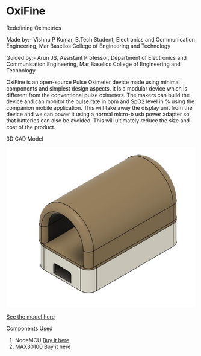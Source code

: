 # OxiFine
Redefining Oximetrics

Made by:-
Vishnu P Kumar,
B.Tech Student,
Electronics and Communication Engineering,
Mar Baselios College of Engineering and Technology

Guided by:-
Arun JS,
Assistant Professor,
Department of Electronics and Communication Engineering,
Mar Baselios College of Engineering and Technology


OxiFine is an open-source Pulse Oximeter device made using minimal components and simplest design aspects. It is a modular device which is different from the conventional pulse oximeters. The makers can build the device and can monitor the pulse rate in bpm and SpO2 level in % using the companion mobile application. This will take away the display unit from the device and we can power it using a normal micro-b usb power adapter so that batteries can also be avoided. This will ultimately reduce the size and cost of the product.

3D CAD Model

![](Images/cad.jpg)

[See the model here ](https://a360.co/3g6MCbJ)

Components Used

1. NodeMCU [Buy it here](https://www.amazon.com/HiLetgo-Internet-Development-Wireless-Micropython/dp/B081CSJV2V/ref=sr_1_3)
2. MAX30100 [Buy it here](https://www.amazon.com/DollaTek-MAX30100-Heart-Rate-Oximeter-Pulsesensor/dp/B07DK6PF2Y/ref=sr_1_2)